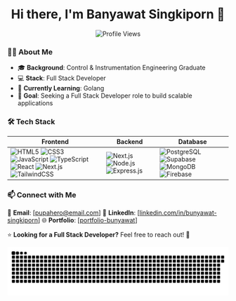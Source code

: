 <h1 align="center">Hi there, I'm Banyawat Singkiporn 👋</h1>

<p align="center">
  <img src="https://komarev.com/ghpvc/?username=Bunyawat-Sing&label=Profile%20Views&color=blue&style=flat" alt="Profile Views" />
</p>

### 👨‍💻 About Me
- 🎓 **Background**: Control & Instrumentation Engineering Graduate  
- 💻 **Stack**: Full Stack Developer
- 🚀 **Currently Learning**: Golang  
- 🎯 **Goal**: Seeking a Full Stack Developer role to build scalable applications  

### 🛠️ Tech Stack 

| Frontend | Backend | Database |  
|----------|---------|----------|  
| ![HTML5](https://img.shields.io/badge/HTML5-E34F26?style=for-the-badge&logo=html5&logoColor=white) ![CSS3](https://img.shields.io/badge/CSS3-1572B6?style=for-the-badge&logo=css3&logoColor=white) ![JavaScript](https://img.shields.io/badge/JavaScript-F7DF1E?style=for-the-badge&logo=javascript&logoColor=black) ![TypeScript](https://img.shields.io/badge/TypeScript-3178C6?style=for-the-badge&logo=typescript&logoColor=white) ![React](https://img.shields.io/badge/React-20232A?style=for-the-badge&logo=react&logoColor=61DAFB) ![Next.js](https://img.shields.io/badge/Next.js-000000?style=for-the-badge&logo=nextdotjs&logoColor=white) ![TailwindCSS](https://img.shields.io/badge/TailwindCSS-38B2AC?style=for-the-badge&logo=tailwind-css&logoColor=white) | ![Next.js](https://img.shields.io/badge/Next.js-000000?style=for-the-badge&logo=nextdotjs&logoColor=white) ![Node.js](https://img.shields.io/badge/Node.js-339933?style=for-the-badge&logo=nodedotjs&logoColor=white) ![Express.js](https://img.shields.io/badge/Express.js-000000?style=for-the-badge&logo=express&logoColor=white) | ![PostgreSQL](https://img.shields.io/badge/PostgreSQL-316192?style=for-the-badge&logo=postgresql&logoColor=white) ![Supabase](https://img.shields.io/badge/Supabase-3ECF8E?style=for-the-badge&logo=supabase&logoColor=white) ![MongoDB](https://img.shields.io/badge/MongoDB-47A248?style=for-the-badge&logo=mongodb&logoColor=white) ![Firebase](https://img.shields.io/badge/Firebase-FFCA28?style=for-the-badge&logo=firebase&logoColor=white) |  

### 📫 Connect with Me
📧 **Email**: [[pupahero@email.com](mailto:pupahero@email.com)]
💼 **LinkedIn**: [[linkedin.com/in/bunyawat-singkiporn](https://www.linkedin.com/in/bunyawat-singkiporn-747826252/)]
🌐 **Portfolio**: [[portfolio-bunyawat](https://portfolio-bunyawat.vercel.app/)]

⭐ **Looking for a Full Stack Developer?** Feel free to reach out! 🚀

<picture>
  <source media="(prefers-color-scheme: dark)" srcset="https://raw.githubusercontent.com/Bunyawat-Sing/Bunyawat-Sing/output/github-snake-dark.svg" />
  <source media="(prefers-color-scheme: light)" srcset="https://raw.githubusercontent.com/Bunyawat-Sing/Bunyawat-Sing/output/github-snake.svg" />
  <img alt="github-snake" src="https://raw.githubusercontent.com/Bunyawat-Sing/Bunyawat-Sing/output/github-snake.svg" />
</picture>
